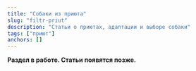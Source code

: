 ```yaml
---
title: "Собаки из приюта"
slug: "filtr-priut"
description: "Статьи о приютах, адаптации и выборе собаки"
tags: ["приют"]
anchors: []
---
```

**Раздел в работе. Статьи появятся позже.**

